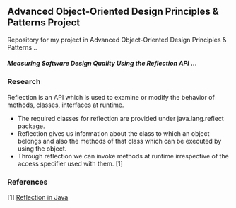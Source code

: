 ## Advanced Object-Oriented Design Principles & Patterns Project

Repository for my project in Advanced Object-Oriented Design Principles & Patterns ..

#### *Measuring Software Design Quality Using the Reflection API* ...

### Research 

Reflection is an API which is used to examine or modify the behavior of methods, classes, interfaces at runtime.

* The required classes for reflection are provided under java.lang.reflect package.
* Reflection gives us information about the class to which an object belongs and also the methods of that class which can be executed by using the object.
* Through reflection we can invoke methods at runtime irrespective of the access specifier used with them. [1]

### References

[1] [Reflection in Java](https://www.geeksforgeeks.org/reflection-in-java/#:~:text=Reflection%20is%20an%20API%20which,%2C%20classes%2C%20interfaces%20at%20runtime.&text=reflect%20package.,executed%20by%20using%20the%20object.)
